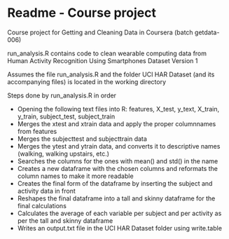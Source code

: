 Readme - Course project
==================

Course project for Getting and Cleaning Data in Coursera (batch getdata-006)

run_analysis.R contains code to clean wearable computing data from Human Activity Recognition Using Smartphones Dataset Version 1

Assumes the file run_analysis.R and the folder UCI HAR Dataset (and its accompanying files) is located in the working directory

Steps done by run_analysis.R in order
- Opening the following text files into R: features, X_test, y_text, X_train, y_train, subject_test, subject_train
- Merges the xtest and xtrain data and apply the proper columnnames from features
- Merges the subjecttest and subjecttrain data
- Merges the ytest and ytrain data, and converts it to descriptive names (walking, walking upstairs, etc.)
- Searches the columns for the ones with mean() and std() in the name
- Creates a new dataframe with the chosen columns and reformats the column names to make it more readable
- Creates the final form of the dataframe by inserting the subject and activity data in front
- Reshapes the final dataframe into a tall and skinny dataframe for the final calculations
- Calculates the average of each variable per subject and per activity as per the tall and skinny dataframe
- Writes an output.txt file in the UCI HAR Dataset folder using write.table

